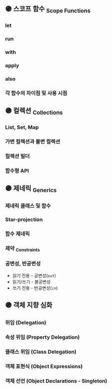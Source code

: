 ## 🟣 스코프 함수 <sub>Scope Functions</sub>
### let
### run
### with
### apply
### also
### 각 함수의 차이점 및 사용 시점

## 🟣 컬렉션 <sub>Collections</sub>
### List, Set, Map
### 가변 컬렉션과 불변 컬렉션
### 컬렉션 빌더
### 함수형 API  

## 🟣 제네릭 <sub>Generics</sub>
### 제네릭 클래스 및 함수
### Star-projection
### 함수 제네릭
### 제약 <sub>Constraints</sub>
### 공변성, 반공변성
- 읽기 전용 - 공변성(`out`)
- 읽기/쓰기 - 불공변성
- 쓰기 전용 - 반공변성(`in`)  

## 🟣 객체 지향 심화
### 위임 (Delegation)
### 속성 위임 (Property Delegation)
### 클래스 위임 (Class Delegation)
### 객체 표현식 (Object Expressions)
### 객체 선언 (Object Declarations - Singleton)  